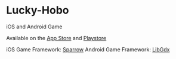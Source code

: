 # Lucky-Hobo

iOS and Android Game

Available on the [App Store](https://itunes.apple.com/us/genre/ios/id36?mt=8) and [Playstore](https://play.google.com/store/apps/details?id=com.rchowell.luckyhobo.game)

iOS Game Framework: [Sparrow](http://gamua.com/sparrow/)
Android Game Framework: [LibGdx](https://libgdx.badlogicgames.com/)
